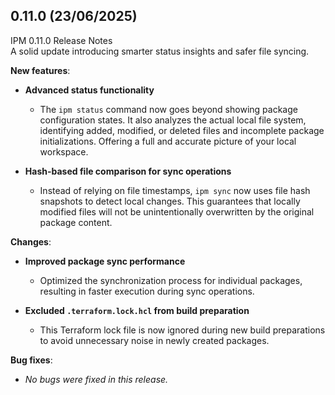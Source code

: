 ## 0.11.0 (23/06/2025)

IPM 0.11.0 Release Notes  
A solid update introducing smarter status insights and safer file syncing.

**New features**:

- **Advanced status functionality**
  - The `ipm status` command now goes beyond showing package configuration states. It also analyzes the actual local file system, identifying added, modified, or deleted files and incomplete package initializations. Offering a full and accurate picture of your local workspace.

- **Hash-based file comparison for sync operations**
  - Instead of relying on file timestamps, `ipm sync` now uses file hash snapshots to detect local changes. This guarantees that locally modified files will not be unintentionally overwritten by the original package content.

**Changes**:

- **Improved package sync performance**
  - Optimized the synchronization process for individual packages, resulting in faster execution during sync operations.

- **Excluded `.terraform.lock.hcl` from build preparation**
  - This Terraform lock file is now ignored during new build preparations to avoid unnecessary noise in newly created packages.

**Bug fixes**:

- _No bugs were fixed in this release._
